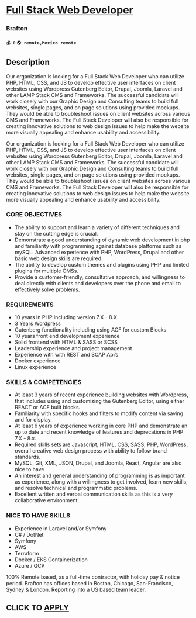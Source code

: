 # [Full Stack Web Developer](https://www.remotewlb.com/apply/full-stack-web-developer-116175)  
### Brafton  
#### `💰 0` `🌎 remote,Mexico remote`  

## Description

Our organization is looking for a Full Stack Web Developer who can utilize PHP, HTML, CSS, and JS to develop effective user interfaces on client websites using Wordpress Gutenberg Editor, Drupal, Joomla, Laravel and other LAMP Stack CMS and Frameworks. The successful candidate will work closely with our Graphic Design and Consulting teams to build full websites, single pages, and on page solutions using provided mockups. They would be able to troubleshoot issues on client websites across various CMS and Frameworks. The Full Stack Developer will also be responsible for creating innovative solutions to web design issues to help make the website more visually appealing and enhance usability and accessibility.

  

Our organization is looking for a Full Stack Web Developer who can utilize PHP, HTML, CSS, and JS to develop effective user interfaces on client websites using Wordpress Gutenberg Editor, Drupal, Joomla, Laravel and other LAMP Stack CMS and Frameworks. The successful candidate will work closely with our Graphic Design and Consulting teams to build full websites, single pages, and on page solutions using provided mockups. They would be able to troubleshoot issues on client websites across various CMS and Frameworks. The Full Stack Developer will also be responsible for creating innovative solutions to web design issues to help make the website more visually appealing and enhance usability and accessibility.

  

### CORE OBJECTIVES

* The ability to support and learn a variety of different techniques and stay on the cutting edge is crucial.
* Demonstrate a good understanding of dynamic web development in php and familiarity with programming against database platforms such as mySQL. Advanced experience with PHP, WordPress, Drupal and other basic web design skills are required.
* The ability to develop custom themes and plugins using PHP and limited plugins for multiple CMSs.
* Provide a customer-friendly, consultative approach, and willingness to deal directly with clients and developers over the phone and email to effectively solve problems.

  

### REQUIREMENTS

* 10 years in PHP including version 7.X - 8.X
* 3 Years Wordpress
* Gutenberg functionality including using ACF for custom Blocks
* 10 years front end development experience
* Solid frontend with HTML & SASS or SCSS
* Leadership experience and project management
* Experience with with REST and SOAP Api’s
* Docker experience
* Linux experience

  

### SKILLS & COMPETENCIES

* At least 3 years of recent experience building websites with Wordpress, that includes using and customizing the Gutenberg Editor, using either REACT or ACF built blocks.
* Familiarity with specific hooks and filters to modify content via saving and for display.
* At least 6 years of experience working in core PHP and demonstrate an up to date and recent knowledge of features and deprecations in PHP 7.X - 8.x.
* Required skills sets are Javascript, HTML, CSS, SASS, PHP, WordPress, overall creative web design process with ability to follow brand standards. 
* MySQL, Git, XML, JSON, Drupal, and Joomla, React, Angular are also nice to have
* An interest and general understanding of programming is as important as experience, along with a willingness to get involved, learn new skills, and resolve technical and programmatic problems.
* Excellent written and verbal communication skills as this is a very collaborative environment.

  

### NICE TO HAVE SKILLS

* Experience in Laravel and/or Symfony
* C# / DotNet
* Symfony
* AWS
* Terraform
* Docker / EKS Containerization
* Azure / GCP

  

100% Remote based, as a full-time contractor, with holiday pay & notice period. Brafton has offices based in Boston, Chicago, San-Francisco, Sydney & London. Reporting into a US based team leader.

  
## CLICK TO [APPLY](https://www.remotewlb.com/apply/full-stack-web-developer-116175)

